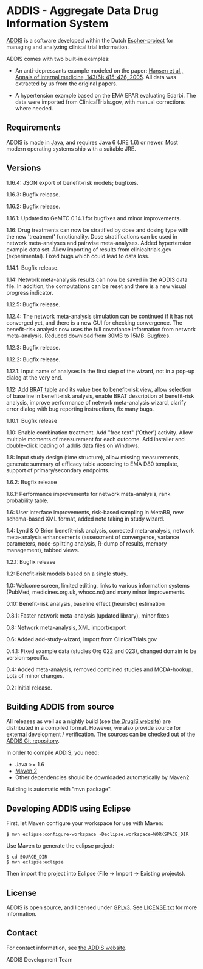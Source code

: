ADDIS - Aggregate Data Drug Information System
==============================================

[ADDIS][1] is a software developed within the Dutch [Escher-project][2]
for managing and analyzing clinical trial information.

ADDIS comes with two built-in examples:

 * An anti-depressants example modeled on the paper: [Hansen et
   al., Annals of internal medicine, 143(6): 415-426, 2005][3]. All data
   was extracted by us from the original papers.

 * A hypertension example based on the EMA EPAR evaluating Edarbi. The
   data were imported from ClinicalTrials.gov, with manual corrections
   where needed.

Requirements
------------

ADDIS is made in [Java][4], and requires Java 6 (JRE 1.6) or newer. Most
modern operating systems ship with a suitable JRE.

Versions
--------

1.16.4: JSON export of benefit-risk models; bugfixes.

1.16.3: Bugfix release.

1.16.2: Bugfix release.

1.16.1: Updated to GeMTC 0.14.1 for bugfixes and minor improvements.

1.16: Drug treatments can now be stratified by dose and dosing type with
   the new 'treatment' functionality. Dose stratifications can be used
   in network meta-analyses and pairwise meta-analyses. Added
   hypertension example data set. Allow importing of results from
   clinicaltrials.gov (experimental). Fixed bugs which could lead to
   data loss.

1.14.1: Bugfix release. 

1.14: Network meta-analysis results can now be saved in the ADDIS data
   file. In addition, the computations can be reset and there is a new
   visual progress indicator.

1.12.5: Bugfix release.

1.12.4: The network meta-analysis simulation can be continued if it has
   not converged yet, and there is a new GUI for checking convergence.
   The benefit-risk analysis now uses the full covariance information
   from network meta-analysis. Reduced download from 30MB to 15MB.
   Bugfixes.

1.12.3: Bugfix release.

1.12.2: Bugfix release.

1.12.1: Input name of analyses in the first step of the wizard, not in
  a pop-up dialog at the very end.

1.12: Add [BRAT table][10] and its value tree to benefit-risk view,
   allow selection of baseline in benefit-risk analysis, enable BRAT
   description of benefit-risk analysis, improve performance of network
   meta-analysis wizard, clarify error dialog with bug reporting
   instructions, fix many bugs.

1.10.1: Bugfix release

1.10: Enable combination treatment. Add "free text" ('Other') activity.
   Allow multiple moments of measurement for each outcome. Add installer
   and double-click loading of .addis data files on Windows.

1.8: Input study design (time structure), allow missing measurements,
   generate summary of efficacy table according to EMA D80 template,
   support of primary/secondary endpoints.

1.6.2: Bugfix release

1.6.1: Performance improvements for network meta-analysis, rank
   probability table.

1.6: User interface improvements, risk-based sampling in MetaBR, new
   schema-based XML format, added note taking in study wizard.

1.4: Lynd & O'Brien benefit-risk analysis, corrected meta-analysis,
   network meta-analysis enhancements (assessment of convergence,
   variance parameters, node-splitting analysis, R-dump of results,
   memory management), tabbed views.

1.2.1: Bugfix release

1.2: Benefit-risk models based on a single study.

1.0: Welcome screen, limited editing, links to various information
   systems (PubMed, medicines.org.uk, whocc.no) and many minor
   improvements.

0.10: Benefit-risk analysis, baseline effect (heuristic) estimation

0.8.1: Faster network meta-analysis (updated library), minor fixes

0.8: Network meta-analysis, XML import/export

0.6: Added add-study-wizard, import from ClinicalTrials.gov

0.4.1: Fixed example data (studies Org 022 and 023), changed domain
   to be version-specific.

0.4: Added meta-analysis, removed combined studies and MCDA-hookup.
   Lots of minor changes.

0.2: Initial release.

Building ADDIS from source
--------------------------

All releases as well as a nightly build (see [the DrugIS website][5])
are distributed in a compiled format. However, we also provide source
for external development / verification. The sources can be checked out
of the [ADDIS Git repository][6].

In order to compile ADDIS, you need:

 - Java >= 1.6
 - [Maven 2][7]
 - Other dependencies should be downloaded automatically by Maven2

Building is automatic with "mvn package".

Developing ADDIS using Eclipse
------------------------------

First, let Maven configure your workspace for use with Maven:

	$ mvn eclipse:configure-workspace -Declipse.workspace=WORKSPACE_DIR

Use Maven to generate the eclipse project:

	$ cd SOURCE_DIR
	$ mvn eclipse:eclipse

Then import the project into Eclipse (File -> Import -> Existing projects).

License
-------

ADDIS is open source, and licensed under [GPLv3][8]. See
[LICENSE.txt][9] for more information.

Contact
-------

For contact information, see [the ADDIS website][1].

ADDIS Development Team

 [1]: http://www.drugis.org/addis
 [2]: http://www.tipharma.com/projects/efficiency-analysis-drug-discovery-process/the-escher-project.html
 [3]: http://pubmed.com/16172440
 [4]: http://www.java.com/getjava/
 [5]: http://www.drugis.org/
 [6]: https://github.com/gertvv/addis
 [7]: http://maven.apache.org/download.html
 [8]: http://gplv3.fsf.org/
 [9]: https://github.com/gertvv/addis/blob/master/LICENSE.txt
[10]: http://dx.doi.org/10.1038/clpt.2010.291
